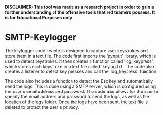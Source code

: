 **DISCLAIMER: This tool was made as a research project in order to gain a further understanding of the offensive tools that red teamers possess. It is for Educational Purposes only**

# SMTP-Keylogger
The  keylogger code I wrote is designed to capture user keystrokes and store them in a text file. The code first imports the 'pynput' library, which is used to detect keystrokes. It then creates a function called 'log_keypress', which stores each keystroke in a text file called 'keylog.txt'. The code also creates a listener to detect key presses and call the 'log_keypress' function.

The code also includes a function to detect the Esc key and automatically send the logs. This is done using a SMTP server, which is configured using the user's email address and password. The code also allows for the user to specify the email address and password to send the logs, as well as the location of the logs folder. Once the logs have been sent, the text file is deleted to protect the user's privacy.
